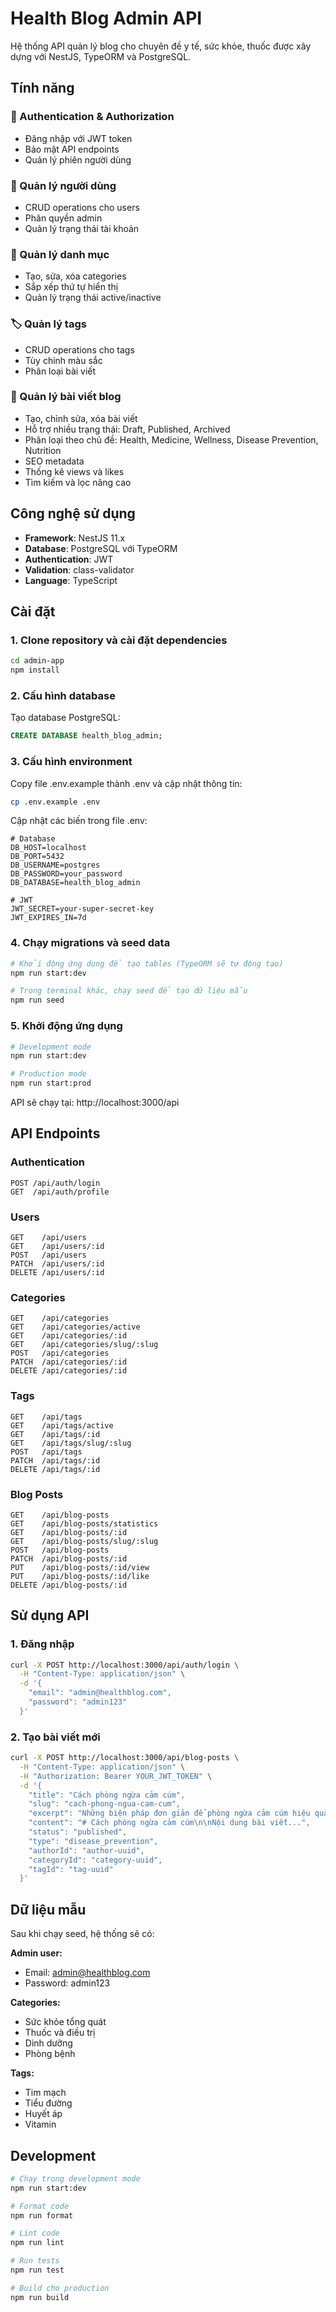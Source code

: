 # Health Blog Admin API

Hệ thống API quản lý blog cho chuyên đề y tế, sức khỏe, thuốc được xây dựng với NestJS, TypeORM và PostgreSQL.

## Tính năng

### 🔐 Authentication & Authorization
- Đăng nhập với JWT token
- Bảo mật API endpoints
- Quản lý phiên người dùng

### 👥 Quản lý người dùng
- CRUD operations cho users
- Phân quyền admin
- Quản lý trạng thái tài khoản

### 📂 Quản lý danh mục
- Tạo, sửa, xóa categories
- Sắp xếp thứ tự hiển thị
- Quản lý trạng thái active/inactive

### 🏷️ Quản lý tags
- CRUD operations cho tags
- Tùy chỉnh màu sắc
- Phân loại bài viết

### 📝 Quản lý bài viết blog
- Tạo, chỉnh sửa, xóa bài viết
- Hỗ trợ nhiều trạng thái: Draft, Published, Archived
- Phân loại theo chủ đề: Health, Medicine, Wellness, Disease Prevention, Nutrition
- SEO metadata
- Thống kê views và likes
- Tìm kiếm và lọc nâng cao

## Công nghệ sử dụng

- **Framework**: NestJS 11.x
- **Database**: PostgreSQL với TypeORM
- **Authentication**: JWT
- **Validation**: class-validator
- **Language**: TypeScript

## Cài đặt

### 1. Clone repository và cài đặt dependencies

```bash
cd admin-app
npm install
```

### 2. Cấu hình database

Tạo database PostgreSQL:
```sql
CREATE DATABASE health_blog_admin;
```

### 3. Cấu hình environment

Copy file .env.example thành .env và cập nhật thông tin:
```bash
cp .env.example .env
```

Cập nhật các biến trong file .env:
```env
# Database
DB_HOST=localhost
DB_PORT=5432
DB_USERNAME=postgres
DB_PASSWORD=your_password
DB_DATABASE=health_blog_admin

# JWT
JWT_SECRET=your-super-secret-key
JWT_EXPIRES_IN=7d
```

### 4. Chạy migrations và seed data

```bash
# Khởi động ứng dụng để tạo tables (TypeORM sẽ tự động tạo)
npm run start:dev

# Trong terminal khác, chạy seed để tạo dữ liệu mẫu
npm run seed
```

### 5. Khởi động ứng dụng

```bash
# Development mode
npm run start:dev

# Production mode
npm run start:prod
```

API sẽ chạy tại: http://localhost:3000/api

## API Endpoints

### Authentication
```
POST /api/auth/login
GET  /api/auth/profile
```

### Users
```
GET    /api/users
GET    /api/users/:id
POST   /api/users
PATCH  /api/users/:id
DELETE /api/users/:id
```

### Categories
```
GET    /api/categories
GET    /api/categories/active
GET    /api/categories/:id
GET    /api/categories/slug/:slug
POST   /api/categories
PATCH  /api/categories/:id
DELETE /api/categories/:id
```

### Tags
```
GET    /api/tags
GET    /api/tags/active
GET    /api/tags/:id
GET    /api/tags/slug/:slug
POST   /api/tags
PATCH  /api/tags/:id
DELETE /api/tags/:id
```

### Blog Posts
```
GET    /api/blog-posts
GET    /api/blog-posts/statistics
GET    /api/blog-posts/:id
GET    /api/blog-posts/slug/:slug
POST   /api/blog-posts
PATCH  /api/blog-posts/:id
PUT    /api/blog-posts/:id/view
PUT    /api/blog-posts/:id/like
DELETE /api/blog-posts/:id
```

## Sử dụng API

### 1. Đăng nhập

```bash
curl -X POST http://localhost:3000/api/auth/login \
  -H "Content-Type: application/json" \
  -d '{
    "email": "admin@healthblog.com",
    "password": "admin123"
  }'
```

### 2. Tạo bài viết mới

```bash
curl -X POST http://localhost:3000/api/blog-posts \
  -H "Content-Type: application/json" \
  -H "Authorization: Bearer YOUR_JWT_TOKEN" \
  -d '{
    "title": "Cách phòng ngừa cảm cúm",
    "slug": "cach-phong-ngua-cam-cum",
    "excerpt": "Những biện pháp đơn giản để phòng ngừa cảm cúm hiệu quả",
    "content": "# Cách phòng ngừa cảm cúm\n\nNội dung bài viết...",
    "status": "published",
    "type": "disease_prevention",
    "authorId": "author-uuid",
    "categoryId": "category-uuid",
    "tagId": "tag-uuid"
  }'
```

## Dữ liệu mẫu

Sau khi chạy seed, hệ thống sẽ có:

**Admin user:**
- Email: admin@healthblog.com
- Password: admin123

**Categories:**
- Sức khỏe tổng quát
- Thuốc và điều trị
- Dinh dưỡng
- Phòng bệnh

**Tags:**
- Tim mạch
- Tiểu đường
- Huyết áp
- Vitamin

## Development

```bash
# Chạy trong development mode
npm run start:dev

# Format code
npm run format

# Lint code
npm run lint

# Run tests
npm run test

# Build cho production
npm run build
```
